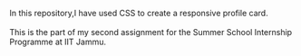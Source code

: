 In this  repository,I have used CSS to create a responsive profile card.<br>  
This is the part of my second assignment for the Summer School Internship Programme at IIT Jammu.
